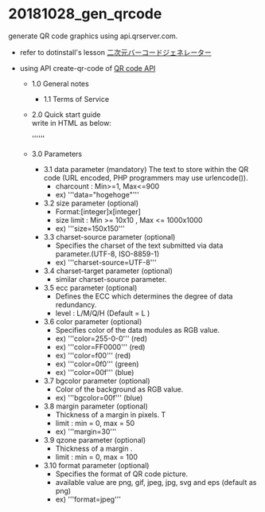 # 20181028_gen_qrcode

generate QR code graphics using api.qrserver.com.

- refer to dotinstall's lesson [二次元バーコードジェネレーター](https://dotinstall.com/lessons/barcode_jquery_v2)

- using API create-qr-code of [QR code API](http://goqr.me/api/doc)
  + 1.0 General notes
    + 1.1 Terms of Service
  + 2.0 Quick start guide  
    write in HTML as below:
    
    '''<img src="https://api.qrserver.com/v1/create-qr-code/?data=HelloWorld&amp;size=100x100" alt="" title="" />'''
    
  + 3.0 Parameters
    + 3.1 data parameter (mandatory)
      The text to store within the QR code (URL encoded, PHP programmers may use urlencode()).
      - charcount : Min>=1, Max<=900
      - ex) '''data="hogehoge"'''
    + 3.2 size parameter (optional)
      - Format:[integer]x[integer]
      - size limit : Min >= 10x10 , Max <= 1000x1000
      - ex) '''size=150x150'''
    + 3.3 charset-source parameter (optional)
      - Specifies the charset of the text submitted via data parameter.(UTF-8, ISO-8859-1)
      - ex) '''charset-source=UTF-8'''
    + 3.4 charset-target parameter (optional)
      - similar charset-source parameter.
    + 3.5 ecc parameter (optional)
      - Defines the ECC which determines the degree of data redundancy.
      - level :  L/M/Q/H (Default = L )
    + 3.6 color parameter (optional)
      - Specifies color of the data modules as RGB value.
      - ex) '''color=255-0-0''' (red)
      - ex) '''color=FF0000''' (red)
      - ex) '''color=f00''' (red)
      - ex) '''color=0f0''' (green)
      - ex) '''color=00f''' (blue)
    + 3.7 bgcolor parameter (optional)
      - Color of the background as RGB value.
      - ex) '''bgcolor=00f''' (blue)
    + 3.8 margin parameter (optional)
      - Thickness of a margin in pixels. T
      - limit : min = 0, max = 50
      - ex) '''margin=30'''
    + 3.9 qzone parameter (optional)
      - Thickness of a margin .
      - limit : min = 0, max = 100
    + 3.10 format parameter (optional)  
      - Specifies the format of QR code picture.
      - available value are png, gif, jpeg, jpg, svg and eps (default as png)
      - ex) '''format=jpeg'''



